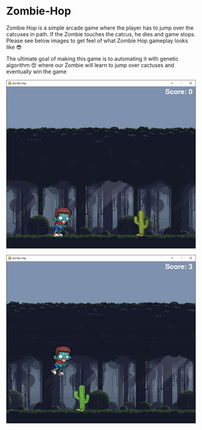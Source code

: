 # Zombie-Hop

Zombie Hop is a simple arcade game where the player has to jump over the catcuses in path. If the Zombie touches the catcus, he dies and game stops. Please see below images to get feel of what Zombie Hop gameplay looks like 😎

The ultimate goal of making this game is to automating it with genetic algorithm 😍 where our Zombie will learn to jump over cactuses and eventually win the game


![alt text](https://raw.githubusercontent.com/pradneshhhh/Zombie-Hop/master/zombie%20hop.JPG)


![alt text](https://raw.githubusercontent.com/pradneshhhh/Zombie-Hop/master/zombie%20hop%201.JPG)

